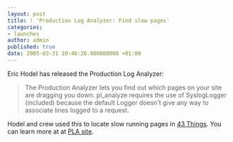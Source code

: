 ```yaml
---
layout: post
title: ! 'Production Log Analyzer: Find slow pages'
categories:
- launches
author: admin
published: true
date: 2005-03-31 10:46:26.000000000 +01:00
---
```

<p>Eric Hodel has released the Production Log Analyzer:</p>
<blockquote>The Production Analyzer lets you find out which pages on your site are dragging you down. pl_analyze requires the use of SyslogLogger (included) because the default Logger doesn&#8217;t give any way to associate lines logged to a request.</blockquote>
<p>Hodel and crew used this to locate slow running pages in <a href="http://www.43things.com">43 Things</a>. You can learn more at at <a href="http://rails-analyzer.rubyforge.org/"><span class="caps">PLA</span> site</a>.</p>